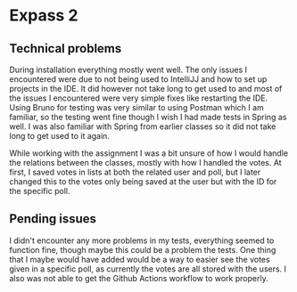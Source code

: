 # Expass 2

## Technical problems

During installation everything mostly went well. The only issues I encountered were
due to not being used to IntelliJJ and how to set up projects in the IDE. It did however not take long 
to get used to and most of the issues I encountered were very simple fixes like restarting the IDE. 
Using Bruno for testing was very similar to using Postman which I am familiar, so the testing
went fine though I wish I had made tests in Spring as well. I was also familiar with Spring from earlier classes
so it did not take long to get used to it again.

While working with the assignment I was a bit unsure of how I would handle the relations between the classes, 
mostly with how I handled the votes. At first, I saved votes in lists at both the related user and poll, but I later
changed this to the votes only being saved at the user but with the ID for the specific poll.

## Pending issues

I didn't encounter any more problems in my tests, everything seemed to function fine, though maybe this could
be a problem the tests. One thing that I maybe would have added would be a way to easier see the votes given
in a specific poll, as currently the votes are all stored with the users. I also was not able to get the Github Actions 
workflow to work properly.